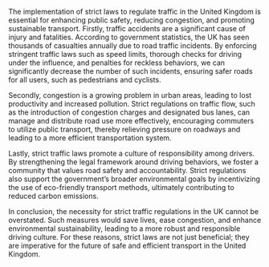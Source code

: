 The implementation of strict laws to regulate traffic in the United Kingdom is essential for enhancing public safety, reducing congestion, and promoting sustainable transport. Firstly, traffic accidents are a significant cause of injury and fatalities. According to government statistics, the UK has seen thousands of casualties annually due to road traffic incidents. By enforcing stringent traffic laws such as speed limits, thorough checks for driving under the influence, and penalties for reckless behaviors, we can significantly decrease the number of such incidents, ensuring safer roads for all users, such as pedestrians and cyclists.

Secondly, congestion is a growing problem in urban areas, leading to lost productivity and increased pollution. Strict regulations on traffic flow, such as the introduction of congestion charges and designated bus lanes, can manage and distribute road use more effectively, encouraging commuters to utilize public transport, thereby relieving pressure on roadways and leading to a more efficient transportation system.

Lastly, strict traffic laws promote a culture of responsibility among drivers. By strengthening the legal framework around driving behaviors, we foster a community that values road safety and accountability. Strict regulations also support the government’s broader environmental goals by incentivizing the use of eco-friendly transport methods, ultimately contributing to reduced carbon emissions.

In conclusion, the necessity for strict traffic regulations in the UK cannot be overstated. Such measures would save lives, ease congestion, and enhance environmental sustainability, leading to a more robust and responsible driving culture. For these reasons, strict laws are not just beneficial; they are imperative for the future of safe and efficient transport in the United Kingdom.